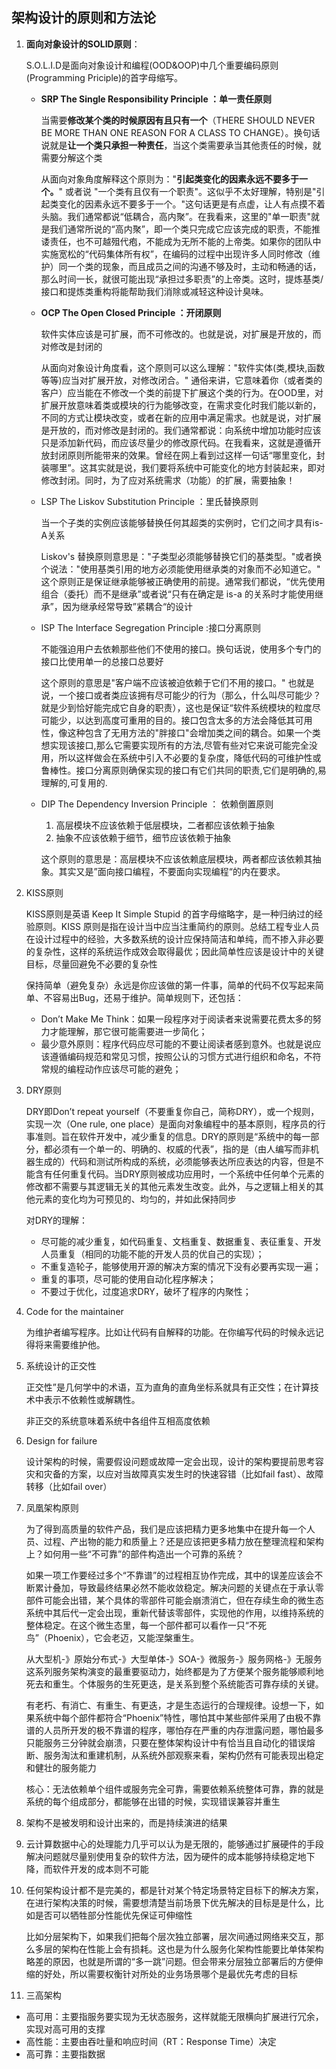 ## **架构设计的原则和方法论**

1. **面向对象设计的SOLID原则**：

    S.O.L.I.D是面向对象设计和编程(OOD&OOP)中几个重要编码原则(Programming Priciple)的首字母缩写。

    - **SRP The Single Responsibility Principle ：单一责任原则**

      当需要**修改某个类的时候原因有且只有一个**（THERE SHOULD NEVER BE MORE THAN ONE REASON FOR A CLASS TO CHANGE）。换句话说就是**让一个类只承担一种责任**，当这个类需要承当其他责任的时候，就需要分解这个类

      从面向对象角度解释这个原则为："**引起类变化的因素永远不要多于一个。**" 或者说 "一个类有且仅有一个职责"。这似乎不太好理解，特别是"引起类变化的因素永远不要多于一个。"这句话更是有点虚，让人有点摸不着头脑。我们通常都说“低耦合，高内聚”。在我看来，这里的"单一职责"就是我们通常所说的“高内聚”，即一个类只完成它应该完成的职责，不能推诿责任，也不可越殂代疱，不能成为无所不能的上帝类。如果你的团队中实施宽松的“代码集体所有权”，在编码的过程中出现许多人同时修改（维护）同一个类的现象，而且成员之间的沟通不够及时，主动和畅通的话，那么时间一长，就很可能出现“承担过多职责”的上帝类。这时，提炼基类/接口和提炼类重构将能帮助我们消除或减轻这种设计臭味。

    - **OCP The Open Closed Principle ：开闭原则**

      软件实体应该是可扩展，而不可修改的。也就是说，对扩展是开放的，而对修改是封闭的

      从面向对象设计角度看，这个原则可以这么理解："软件实体(类,模块,函数等等)应当对扩展开放，对修改闭合。" 通俗来讲，它意味着你（或者类的客户）应当能在不修改一个类的前提下扩展这个类的行为。在OOD里，对扩展开放意味着类或模块的行为能够改变，在需求变化时我们能以新的，不同的方式让模块改变，或者在新的应用中满足需求。也就是说，对扩展是开放的，而对修改是封闭的。我们通常都说：向系统中增加功能时应该只是添加新代码，而应该尽量少的修改原代码。在我看来，这就是遵循开放封闭原则所能带来的效果。曾经在网上看到过这样一句话“哪里变化，封装哪里”。这其实就是说，我们要将系统中可能变化的地方封装起来，即对修改封闭。同时，为了应对系统需求（功能）的扩展，需要抽象！

    - LSP The Liskov Substitution Principle ：里氏替换原则

      当一个子类的实例应该能够替换任何其超类的实例时，它们之间才具有is-A关系

      Liskov's 替换原则意思是："子类型必须能够替换它们的基类型。"或者换个说法："使用基类引用的地方必须能使用继承类的对象而不必知道它。" 这个原则正是保证继承能够被正确使用的前提。通常我们都说，“优先使用组合（委托）而不是继承”或者说“只有在确定是 is-a 的关系时才能使用继承”，因为继承经常导致”紧耦合“的设计

    - ISP The Interface Segregation Principle :接口分离原则

      不能强迫用户去依赖那些他们不使用的接口。换句话说，使用多个专门的接口比使用单一的总接口总要好

      这个原则的意思是"客户端不应该被迫依赖于它们不用的接口。" 也就是说，一个接口或者类应该拥有尽可能少的行为（那么，什么叫尽可能少？就是少到恰好能完成它自身的职责），这也是保证“软件系统模块的粒度尽可能少，以达到高度可重用的目的。接口包含太多的方法会降低其可用性，像这种包含了无用方法的"胖接口"会增加类之间的耦合。如果一个类想实现该接口,那么它需要实现所有的方法,尽管有些对它来说可能完全没用，所以这样做会在系统中引入不必要的复杂度，降低代码的可维护性或鲁棒性。接口分离原则确保实现的接口有它们共同的职责,它们是明确的,易理解的,可复用的.

    - DIP The Dependency Inversion Principle ： 依赖倒置原则
      1. 高层模块不应该依赖于低层模块，二者都应该依赖于抽象 
      2. 抽象不应该依赖于细节，细节应该依赖于抽象

      这个原则的意思是：高层模块不应该依赖底层模块，两者都应该依赖其抽象。其实又是”面向接口编程，不要面向实现编程“的内在要求。

2. KISS原则

    KISS原则是英语 Keep It Simple Stupid 的首字母缩略字，是一种归纳过的经验原则。KISS 原则是指在设计当中应当注重简约的原则。总结工程专业人员在设计过程中的经验，大多数系统的设计应保持简洁和单纯，而不掺入非必要的复杂性，这样的系统运作成效会取得最优；因此简单性应该是设计中的关键目标，尽量回避免不必要的复杂性

    保持简单（避免复杂）永远是你应该做的第一件事，简单的代码不仅写起来简单、不容易出Bug，还易于维护。简单规则下，还包括：
    * Don’t Make Me Think：如果一段程序对于阅读者来说需要花费太多的努力才能理解，那它很可能需要进一步简化；
    * 最少意外原则：程序代码应尽可能的不要让阅读者感到意外。也就是说应该遵循编码规范和常见习惯，按照公认的习惯方式进行组织和命名，不符常规的编程动作应该尽可能的避免；

3. DRY原则

    DRY即Don’t repeat yourself（不要重复你自己，简称DRY），或一个规则，实现一次（One rule, one place）是面向对象编程中的基本原则，程序员的行事准则。旨在软件开发中，减少重复的信息。DRY的原则是“系统中的每一部分，都必须有一个单一的、明确的、权威的代表”，指的是（由人编写而非机器生成的）代码和测试所构成的系统，必须能够表达所应表达的内容，但是不能含有任何重复代码。当DRY原则被成功应用时，一个系统中任何单个元素的修改都不需要与其逻辑无关的其他元素发生改变。此外，与之逻辑上相关的其他元素的变化均为可预见的、均匀的，并如此保持同步

    对DRY的理解：
    * 尽可能的减少重复，如代码重复、文档重复、数据重复、表征重复、开发人员重复（相同的功能不能的开发人员的优自己的实现）；
    * 不重复造轮子，能够使用开源的解决方案的情况下没有必要再实现一遍；
    * 重复的事项，尽可能的使用自动化程序解决；
    * 不要过于优化，过度追求DRY，破坏了程序的内聚性；

4. Code for the maintainer

    为维护者编写程序。比如让代码有自解释的功能。在你编写代码的时候永远记得将来需要维护他。

5. 系统设计的正交性

    正交性”是几何学中的术语，互为直角的直角坐标系就具有正交性；在计算技术中表示不依赖性或解耦性。
      
    非正交的系统意味着系统中各组件互相高度依赖

6. Design for failure

    设计架构的时候，需要假设问题或故障一定会出现，设计的架构要提前思考容灾和灾备的方案，以应对当故障真实发生时的快速容错（比如fail fast）、故障转移（比如fail over）

7. 凤凰架构原则

    为了得到高质量的软件产品，我们是应该把精力更多地集中在提升每一个人员、过程、产出物的能力和质量上？还是应该把更多精力放在整理流程和架构上？如何用一些“不可靠”的部件构造出一个可靠的系统？

    如果一项工作要经过多个“不靠谱”的过程相互协作完成，其中的误差应该会不断累计叠加，导致最终结果必然不能收敛稳定。解决问题的关键点在于承认零部件可能会出错，某个具体的零部件可能会崩溃消亡，但在存续生命的微生态系统中其后代一定会出现，重新代替该零部件，实现他的作用，以维持系统的整体稳定。在这个微生态里，每一个部件都可以看作一只“不死鸟”（Phoenix），它会老迈，又能涅槃重生。

    从大型机-》原始分布式-》大型单体-》SOA-》微服务-》服务网格-》无服务这系列服务架构演变的最重要驱动力，始终都是为了方便某个服务能够顺利地死去和重生。个体服务的生死更迭，是关系到整个系统能否可靠存续的关键。

    有老朽、有消亡、有重生、有更迭，才是生态运行的合理规律。设想一下，如果系统中每个部件都符合“Phoenix”特性，哪怕其中某些部件采用了由极不靠谱的人员所开发的极不靠谱的程序，哪怕存在严重的内存泄露问题，哪怕最多只能服务三分钟就会崩溃，只要在整体架构设计中有恰当且自动化的错误熔断、服务淘汰和重建机制，从系统外部观察来看，架构仍然有可能表现出稳定和健壮的服务能力

    核心：无法依赖单个组件或服务完全可靠，需要依赖系统整体可靠，靠的就是系统的每个组成部分，都能够在出错的时候，实现错误兼容并重生

8. 架构不是被发明和设计出来的，而是持续演进的结果

9. 云计算数据中心的处理能力几乎可以认为是无限的，能够通过扩展硬件的手段解决问题就尽量别使用复杂的软件方法，因为硬件的成本能够持续稳定地下降，而软件开发的成本则不可能

10. 任何架构设计都不是完美的，都是针对某个特定场景特定目标下的解决方案，在进行架构决策的时候，需要想清楚当前场景下优先解决的目标是是什么，比如是否可以牺牲部分性能优先保证可伸缩性

    比如分层架构下，如果我们把每个层次独立部署，层次间通过网络来交互，那么多层的架构在性能上会有损耗。这也是为什么服务化架构性能要比单体架构略差的原因，也就是所谓的“多一跳”问题。但会带来分层独立部署后的方便伸缩的好处，所以需要权衡针对所处的业务场景哪个是最优先考虑的目标

11. 三高架构
  - 高可用：主要指服务要实现为无状态服务，这样就能无限横向扩展进行冗余，实现对高可用的支撑
  - 高性能：主要由吞吐量和响应时间（RT：Response Time）决定
  - 高可靠：主要指数据


